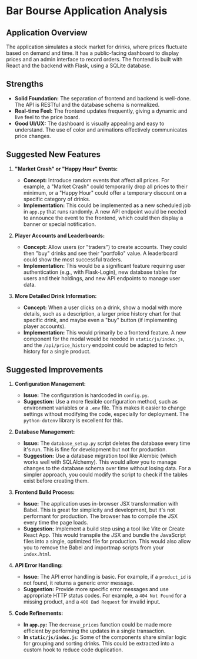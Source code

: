 # Bar Bourse Application Analysis

## Application Overview

The application simulates a stock market for drinks, where prices fluctuate based on demand and time. It has a public-facing dashboard to display prices and an admin interface to record orders. The frontend is built with React and the backend with Flask, using a SQLite database.

## Strengths

*   **Solid Foundation:** The separation of frontend and backend is well-done. The API is RESTful and the database schema is normalized.
*   **Real-time Feel:** The frontend updates frequently, giving a dynamic and live feel to the price board.
*   **Good UI/UX:** The dashboard is visually appealing and easy to understand. The use of color and animations effectively communicates price changes.

## Suggested New Features

1.  **"Market Crash" or "Happy Hour" Events:**
    *   **Concept:** Introduce random events that affect all prices. For example, a "Market Crash" could temporarily drop all prices to their minimum, or a "Happy Hour" could offer a temporary discount on a specific category of drinks.
    *   **Implementation:** This could be implemented as a new scheduled job in `app.py` that runs randomly. A new API endpoint would be needed to announce the event to the frontend, which could then display a banner or special notification.

2.  **Player Accounts and Leaderboards:**
    *   **Concept:** Allow users (or "traders") to create accounts. They could then "buy" drinks and see their "portfolio" value. A leaderboard could show the most successful traders.
    *   **Implementation:** This would be a significant feature requiring user authentication (e.g., with Flask-Login), new database tables for users and their holdings, and new API endpoints to manage user data.

3.  **More Detailed Drink Information:**
    *   **Concept:** When a user clicks on a drink, show a modal with more details, such as a description, a larger price history chart for that specific drink, and maybe even a "buy" button (if implementing player accounts).
    *   **Implementation:** This would primarily be a frontend feature. A new component for the modal would be needed in `static/js/index.js`, and the `/api/price_history` endpoint could be adapted to fetch history for a single product.

## Suggested Improvements

1.  **Configuration Management:**
    *   **Issue:** The configuration is hardcoded in `config.py`.
    *   **Suggestion:** Use a more flexible configuration method, such as environment variables or a `.env` file. This makes it easier to change settings without modifying the code, especially for deployment. The `python-dotenv` library is excellent for this.

2.  **Database Management:**
    *   **Issue:** The `database_setup.py` script deletes the database every time it's run. This is fine for development but not for production.
    *   **Suggestion:** Use a database migration tool like Alembic (which works well with SQLAlchemy). This would allow you to manage changes to the database schema over time without losing data. For a simpler approach, you could modify the script to check if the tables exist before creating them.

3.  **Frontend Build Process:**
    *   **Issue:** The application uses in-browser JSX transformation with Babel. This is great for simplicity and development, but it's not performant for production. The browser has to compile the JSX every time the page loads.
    *   **Suggestion:** Implement a build step using a tool like Vite or Create React App. This would transpile the JSX and bundle the JavaScript files into a single, optimized file for production. This would also allow you to remove the Babel and importmap scripts from your `index.html`.

4.  **API Error Handling:**
    *   **Issue:** The API error handling is basic. For example, if a `product_id` is not found, it returns a generic error message.
    *   **Suggestion:** Provide more specific error messages and use appropriate HTTP status codes. For example, a `404 Not Found` for a missing product, and a `400 Bad Request` for invalid input.

5.  **Code Refinements:**
    *   **In `app.py`:** The `decrease_prices` function could be made more efficient by performing the updates in a single transaction.
    *   **In `static/js/index.js`:** Some of the components share similar logic for grouping and sorting drinks. This could be extracted into a custom hook to reduce code duplication.
